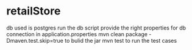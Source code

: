 # retailStore
db used is postgres
run the db script 
provide the right properties for db connection in application.properties 
mvn clean package -Dmaven.test.skip=true to bulid the jar 
mvn test to run the test cases 

